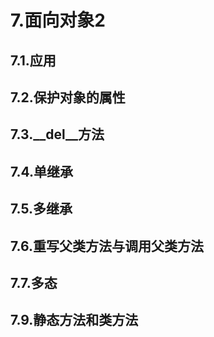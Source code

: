 # 7.面向对象2

## 7.1.应用
## 7.2.保护对象的属性
## 7.3.__del__方法
## 7.4.单继承
## 7.5.多继承
## 7.6.重写父类方法与调用父类方法
## 7.7.多态
## 7.9.静态方法和类方法